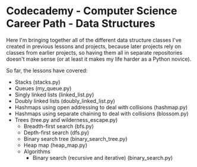 # Codecademy - Computer Science Career Path - Data Structures
Here I'm bringing together all of the different data structure classes I've created in previous lessons and projects, because later projects rely on classes from earlier projects, so having them all in separate repositories doesn't make sense (or at least it makes my life harder as a Python novice).

So far, the lessons have covered:
- Stacks (stacks.py)
- Queues (my_queue.py)
- Singly linked lists (linked_list.py)
- Doubly linked lists (doubly_linked_list.py)
- Hashmaps using open addressing to deal with collisions (hashmap.py)
- Hashmaps using separate chaining to deal with collisions (blossom.py)
- Trees (tree.py and wilderness_escape.py)
  - Breadth-first search (bfs.py)
  - Depth-first search (dfs.py)
  - Binary search tree (binary_search_tree.py)
  - Heap map (heap_map.py)
  - Algorithms
    - Binary search (recursive and iterative) (binary_search.py)